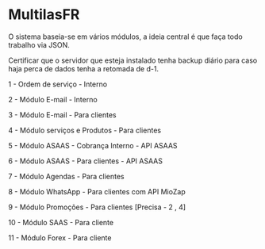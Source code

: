 # MultilasFR
O sistema baseia-se em vários módulos, a ideia central é que faça todo trabalho via JSON.

Certificar que o servidor que esteja instalado tenha backup diário para caso haja perca de dados tenha a retomada de d-1.

1 - Ordem de serviço - Interno

2 - Módulo E-mail - Interno

3 - Módulo E-mail - Para clientes

4 - Módulo serviços e Produtos - Para clientes

5 - Módulo ASAAS - Cobrança Interno - API ASAAS

6 - Módulo ASAAS - Para clientes - API ASAAS

7 - Módulo Agendas - Para clientes 

8 - Módulo WhatsApp - Para clientes com API MioZap

9 - Módulo Promoções - Para clientes [Precisa - 2 , 4]

10 - Módulo SAAS - Para cliente 

11 - Módulo Forex - Para cliente
